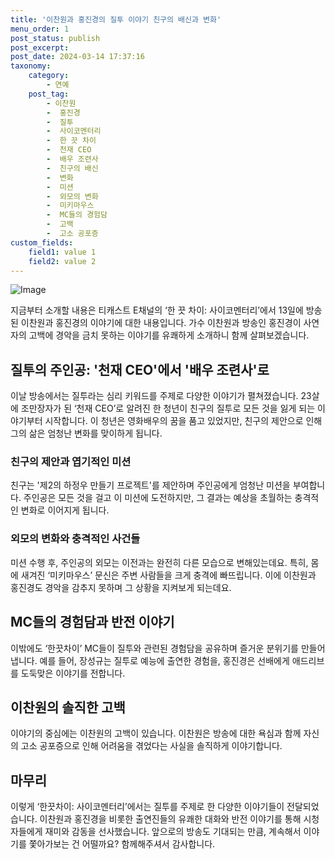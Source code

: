 ```yaml
---
title: '이찬원과 홍진경의 질투 이야기 친구의 배신과 변화'
menu_order: 1
post_status: publish
post_excerpt: 
post_date: 2024-03-14 17:37:16
taxonomy:
    category:
        - 연예
    post_tag:
        - 이찬원
        -  홍진경
        -  질투
        -  사이코멘터리
        -  한 끗 차이
        -  천재 CEO
        -  배우 조련사
        -  친구의 배신
        -  변화
        -  미션
        -  외모의 변화
        -  미키마우스
        -  MC들의 경험담
        -  고백
        -  고소 공포증
custom_fields:
    field1: value 1
    field2: value 2
---
```


![Image](https://ssl.pstatic.net/mimgnews/image/018/2024/03/13/0005691306_001_20240313142003471.jpg?type=w540)

지금부터 소개할 내용은 티캐스트 E채널의 ‘한 끗 차이: 사이코멘터리’에서 13일에 방송된 이찬원과 홍진경의 이야기에 대한 내용입니다. 가수 이찬원과 방송인 홍진경이 사연자의 고백에 경악을 금치 못하는 이야기를 유쾌하게 소개하니 함께 살펴보겠습니다.
## 질투의 주인공: '천재 CEO'에서 '배우 조련사'로
이날 방송에서는 질투라는 심리 키워드를 주제로 다양한 이야기가 펼쳐졌습니다. 23살에 조만장자가 된 ‘천재 CEO’로 알려진 한 청년이 친구의 질투로 모든 것을 잃게 되는 이야기부터 시작합니다. 이 청년은 영화배우의 꿈을 품고 있었지만, 친구의 제안으로 인해 그의 삶은 엄청난 변화를 맞이하게 됩니다.
### 친구의 제안과 엽기적인 미션
친구는 '제2의 하정우 만들기 프로젝트'를 제안하며 주인공에게 엄청난 미션을 부여합니다. 주인공은 모든 것을 걸고 이 미션에 도전하지만, 그 결과는 예상을 초월하는 충격적인 변화로 이어지게 됩니다.
### 외모의 변화와 충격적인 사건들
미션 수행 후, 주인공의 외모는 이전과는 완전히 다른 모습으로 변해있는데요. 특히, 몸에 새겨진 ‘미키마우스’ 문신은 주변 사람들을 크게 충격에 빠뜨립니다. 이에 이찬원과 홍진경도 경악을 감추지 못하며 그 상황을 지켜보게 되는데요.
## MC들의 경험담과 반전 이야기
이밖에도 ‘한끗차이’ MC들이 질투와 관련된 경험담을 공유하며 즐거운 분위기를 만들어냅니다. 예를 들어, 장성규는 질투로 예능에 출연한 경험을, 홍진경은 선배에게 애드리브를 도둑맞은 이야기를 전합니다.
## 이찬원의 솔직한 고백
이야기의 중심에는 이찬원의 고백이 있습니다. 이찬원은 방송에 대한 욕심과 함께 자신의 고소 공포증으로 인해 어려움을 겪었다는 사실을 솔직하게 이야기합니다.
## 마무리
이렇게 ‘한끗차이: 사이코멘터리’에서는 질투를 주제로 한 다양한 이야기들이 전달되었습니다. 이찬원과 홍진경을 비롯한 출연진들의 유쾌한 대화와 반전 이야기를 통해 시청자들에게 재미와 감동을 선사했습니다. 앞으로의 방송도 기대되는 만큼, 계속해서 이야기를 쫓아가보는 건 어떨까요? 함께해주셔서 감사합니다.
